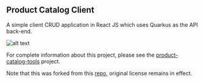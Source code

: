 ## Product Catalog Client

A simple client CRUD application in React JS which uses Quarkus as the API back-end.

![alt text](https://raw.githubusercontent.com/hupiper/product-catalog-tools/master/docs/img/screenshot.png)

For complete information about this project, please see the [product-catalog-tools](https://github.com/hupiper/product-catalog-tools) project.

Note that this was forked from this [repo](https://github.com/andy1992/react-crud.git), original license remains in effect.
